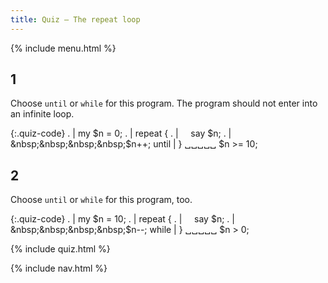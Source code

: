 ```yaml
---
title: Quiz — The repeat loop
---
```


{% include menu.html %}

## 1

Choose `until` or `while` for this program. The program should not enter into an infinite loop.

{:.quiz-code}
. | my $n = 0;
. | repeat {
. | &nbsp;&nbsp;&nbsp;&nbsp;say $n;
. | &nbsp;&nbsp;&nbsp;&nbsp;$n++;
until | } ␣␣␣␣␣ $n >= 10;

## 2

Choose `until` or `while` for this program, too.

{:.quiz-code}
. | my $n = 10;
. | repeat {
. | &nbsp;&nbsp;&nbsp;&nbsp;say $n;
. | &nbsp;&nbsp;&nbsp;&nbsp;$n<span>-</span>-;
while | } ␣␣␣␣␣ $n > 0;

{% include quiz.html %}

{% include nav.html %}